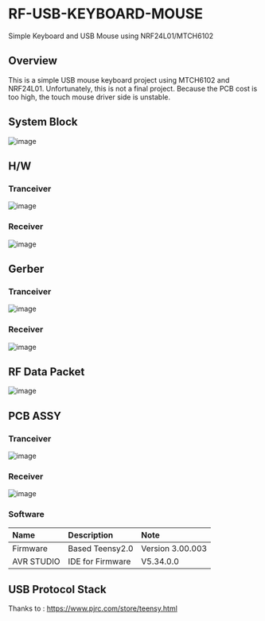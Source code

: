 # RF-USB-KEYBOARD-MOUSE
Simple Keyboard and USB Mouse using NRF24L01/MTCH6102

## Overview
This is a simple USB mouse keyboard project using MTCH6102 and NRF24L01.
Unfortunately, this is not a final project. Because the PCB cost is too high, 
the touch mouse driver side is unstable.

## System Block 
![image](https://user-images.githubusercontent.com/108905975/196076019-bc0fdb45-3ddc-4dd7-aad5-d642f79dede3.png)

## H/W 
### Tranceiver
![image](https://user-images.githubusercontent.com/108905975/196076272-84975242-d744-4861-8fa5-066f5eadb4a7.png)
### Receiver
![image](https://user-images.githubusercontent.com/108905975/196076730-8397743e-9156-461d-b926-012ce51bbb22.png)

## Gerber
### Tranceiver
![image](https://user-images.githubusercontent.com/108905975/196076984-8ba0890f-2987-4f6c-88dc-e526463d4625.png)
### Receiver
![image](https://user-images.githubusercontent.com/108905975/196077272-849e7335-fe90-4d03-bd8a-ec7d18102e84.png)

## RF Data Packet
![image](https://user-images.githubusercontent.com/108905975/196077508-8bd26f0c-b603-4163-acc3-cfa8a6018ee7.png)

## PCB ASSY
### Tranceiver
![image](https://user-images.githubusercontent.com/108905975/196077884-4e22788b-3110-4a3e-987c-f6dfaed82f8a.png)

### Receiver
![image](https://user-images.githubusercontent.com/108905975/196079216-b4e9c07a-cd17-4f44-a3f9-12574270ac7b.png)

### Software
|Name|Description|Note|
|:------|:---|:---|
|Firmware|Based Teensy2.0|Version 3.00.003|
|AVR STUDIO|IDE for Firmware|V5.34.0.0|

## USB Protocol Stack
Thanks to : https://www.pjrc.com/store/teensy.html
